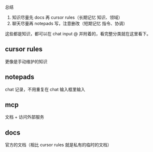 总结

1. 知识尽量先 docs 再 cursor rules（长期记忆 知识、领域）
2. 聊天尽量再 notepads 写，注意删改（短期记忆 指令、协调）

这些都是知识，都可以在 chat input @ 并附着的，看完整分类就在这里看下。

## cursor rules

更像是手动维护的知识

## notepads

chat 记录，不用重复在 chat 输入框里输入

## mcp

文档 + 访问外部服务

## docs

官方的文档（相比 cursor rules 就是私有的临时的文档）